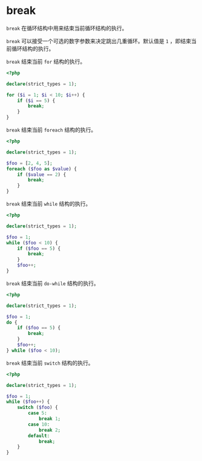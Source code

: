 # break

`break` 在循环结构中用来结束当前循环结构的执行。

`break` 可以接受一个可选的数字参数来决定跳出几重循环。默认值是 `1` ，即结束当前循环结构的执行。

`break` 结束当前 `for` 结构的执行。

```php
<?php

declare(strict_types = 1);

for ($i = 1; $i < 10; $i++) {
    if ($i == 5) {
        break;
    }
}

```

`break` 结束当前 `foreach` 结构的执行。

```php
<?php

declare(strict_types = 1);

$foo = [2, 4, 5];
foreach ($foo as $value) {
    if ($value == 2) {
        break;
    }
}

```

`break` 结束当前 `while` 结构的执行。

```php
<?php

declare(strict_types = 1);

$foo = 1;
while ($foo < 10) {
    if ($foo == 5) {
        break;
    }
    $foo++;
}

```

`break` 结束当前 `do-while` 结构的执行。

```php
<?php

declare(strict_types = 1);

$foo = 1;
do {
    if ($foo == 5) {
        break;
    }
    $foo++;
} while ($foo < 10);

```

`break` 结束当前 `switch` 结构的执行。

```php
<?php

declare(strict_types = 1);

$foo = 1;
while ($foo++) {
    switch ($foo) {
        case 5:
            break 1;
        case 10:
            break 2;
        default:
            break;
    }
}

```

